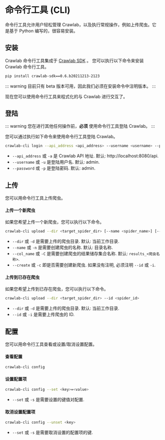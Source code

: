 # 命令行工具 (CLI)

命令行工具允许用户轻松管理 Crawlab，以及执行常规操作，例如上传爬虫。它是基于 Python 编写的，很容易安装。

## 安装

Crawlab 命令行工具集成于 [Crawlab SDK](https://pypi.org/project/crawlab-sdk) 。 您可以执行以下命令来安装 Crawlab 命令行工具。

```bash
pip install crawlab-sdk==0.6.b20211213-2123
```

::: warning
目前只有 beta 版本可用，因此我们必须在安装命令中注明版本。
:::

现在您可以使用命令行工具来程式化的与 Crawlab 进行交互了。

## 登陆

::: warning
您在进行其他任何操作前，**必须** 使用命令行工具登陆 Crawlab。 
:::

您可以通过执行如下命令来使用命令行工具登陆 Crawlab。

```bash
crawlab-cli login --api_address <api_address> --username <username> --password <password>
```

- `--api_address` 或 `-a` 是 Crawlab API 地址. 默认: http://localhost:8080/api.
- `--username` 或 `-u` 是登陆用户名. 默认: admin.
- `--password` 或 `-p` 是登陆密码. 默认: admin.

## 上传

您可以用命令行工具上传爬虫。

#### 上传一个新爬虫

如果您希望上传一个新爬虫，您可以执行以下命令。

```bash
crawlab-cli upload --dir <target_spider_dir> [--name <spider_name>] [--col_name <results_collection_name>] --create
```

- `--dir` 或 `-d` 是需要上传的爬虫目录. 默认: 当前工作目录.
- `--name` 或 `-n` 是需要创建爬虫的名称. 默认: 目录名称.
- `--col_name` 或 `-C` 是需要创建爬虫的结果储存集合名称. 默认: `results_<爬虫名称>`.
- `--create` 或 `-c` 即是否需要创建新爬虫. 如果没有注明, 必须注明 `--id` 或 `-i`.

#### 上传到已存在爬虫

如果您希望上传到已存在爬虫，您可以执行以下命令。

```bash
crawlab-cli upload --dir <target_spider_dir> --id <spider_id>
```

- `--dir` 或 `-d` 是需要上传的爬虫目录. 默认: 当前工作目录.
- `--id` 或 `-i` 是需要上传爬虫的 ID.

## 配置

您可以用命令行工具查看或设置/取消设置配置。

#### 查看配置

```bash
crawlab-cli config
```

#### 设置配置项

```bash
crawlab-cli config --set <key>=<value>
```

- `--set` 或 `-s` 是需要设置的键值对配置.

#### 取消设置配置项

```bash
crawlab-cli config --unset <key>
```

- `--set` 或 `-s` 是需要取消设置的配置项的键.

